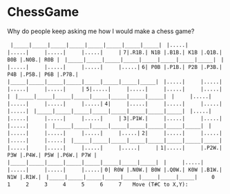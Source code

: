 ChessGame
=========

Why do people keep asking me how I would make a chess game?

``  |_____|_____|_____|_____|_____|_____|_____|_____| ``
``  |.....|     |.....|     |.....|     |.....|     | ``
`` 7|.R1B.| N1B |.B1B.| K1B |.Q1B.| B0B |.N0B.| R0B | ``
``  |_____|_____|_____|_____|_____|_____|_____|_____| ``
``  |     |.....|     |.....|     |.....|     |.....| ``
`` 6| P0B |.P1B.| P2B |.P3B.| P4B |.P5B.| P6B |.P7B.| ``
``  |_____|_____|_____|_____|_____|_____|_____|_____| ``
``  |.....|     |.....|     |.....|     |.....|     | ``
`` 5|.....|     |.....|     |.....|     |.....|     | ``
``  |_____|_____|_____|_____|_____|_____|_____|_____| ``
``  |     |.....|     |.....|     |.....|     |.....| ``
`` 4|     |.....|     |.....|     |.....|     |.....| ``
``  |_____|_____|_____|_____|_____|_____|_____|_____| ``
``  |.....|     |.....|     |.....|     |.....|     | ``
`` 3|.P1W.|     |.....|     |.....|     |.....|     | ``
``  |_____|_____|_____|_____|_____|_____|_____|_____| ``
``  |     |.....|     |.....|     |.....|     |.....| ``
`` 2|     |.....|     |.....|     |.....|     |.....| ``
``  |_____|_____|_____|_____|_____|_____|_____|_____| ``
``  |.....|     |.....|     |.....|     |.....|     | ``
`` 1|.....|     |.P2W.| P3W |.P4W.| P5W |.P6W.| P7W | ``
``  |_____|_____|_____|_____|_____|_____|_____|_____| ``
``  |     |.....|     |.....|     |.....|     |.....| ``
`` 0| R0W |.N0W.| B0W |.Q0W.| K0W |.B1W.| N1W |.R1W.| ``
``  |_____|_____|_____|_____|_____|_____|_____|_____| ``
``     0     1     2     3     4     5     6     7    ``
`` Move (T#C to X,Y):                                 ``
